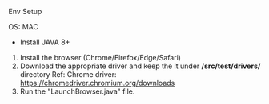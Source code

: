 

Env Setup

OS: MAC
- Install JAVA 8+

1. Install the browser  (Chrome/Firefox/Edge/Safari)
2. Download the appropriate driver and keep the it under **/src/test/drivers/** directory
    Ref: Chrome driver: https://chromedriver.chromium.org/downloads
3. Run the "LaunchBrowser.java" file. 
